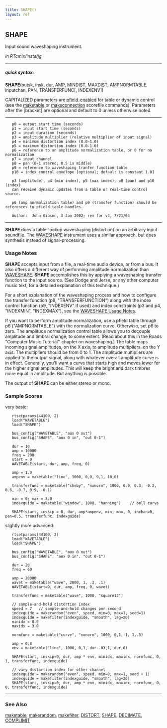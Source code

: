```yaml
---
title: SHAPE()
layout: ref
---
```


## SHAPE

Input sound waveshaping instrument.

*in RTcmix/insts/jg*  
  

-----

##### quick syntax:

**SHAPE**(outsk, insk, dur, AMP, MINDIST, MAXDIST, AMPNORMTABLE,
inputchan, PAN, TRANSFERFUNC\[, INDEXENV\])

CAPITALIZED parameters are [pfield-enabled](pfield-enabled.html) for
table or dynamic control (see the
[maketable](../scorefile/maketable-2.html) or
[makeconnection](../scorefile/makeconnection-2.html) scorefile
commands). Parameters after the \[bracket\] are optional and default to
0 unless otherwise noted.

-----

  

``` 
   p0 = output start time (seconds)
   p1 = input start time (seconds)
   p2 = input duration (seconds)
   p3 = amplitude multiplier (relative multiplier of input signal)
   p4 = minimum distortion index (0.0-1.0)
   p5 = maximum distortion index (0.0-1.0)
   p6 = reference to an amplitude normalization table, or 0 for no normalization
   p7 = input channel
   p8 = pan (0-1 stereo; 0.5 is middle)
   p9 = reference to waveshaping tranfer function table
   p10 = index control envelope [optional; default is constant 1.0]

   p3 (amplitude), p4 (min index), p5 (max index), p8 (pan) and p10 (index)
   can receive dynamic updates from a table or real-time control source.

   p6 (amp normalization table) and p9 (transfer function) should be references to pfield table-handles.

   Author:  John Gibson, 3 Jan 2002; rev for v4, 7/21/04
```

  

-----

  
**SHAPE** does a table-lookup waveshaping (distortion) on an arbitrary
input soundfile. The [WAVESHAPE](WAVESHAPE.html) instrument uses a
similar approach, but does synthesis instead of signal-processing.

### Usage Notes

**SHAPE** accepts input from a file, a real-time audio device, or from a
bus. It also offers a different way of performing amplitude
normalization than [WAVESHAPE](WAVESHAPE.html). **SHAPE** accomplishes
this by applying a waveshaping transfer function to the input source.
(See Dodge and Jerse, or any other computer music text, for a detailed
explanation of this technique.)

For a short explanation of the waveshaping process and how to configure
the transfer function (p8, "TRANSFERFUNCTION") along with the index
control function (p9, "INDEXENV" if used) and index constraints (p3 and
p4, "INDEXMIN", "INDEXMAX"), see the [WAVESHAPE Usage
Notes](WAVESHAPE.html#usage_notes).

If you want to perform amplitude normalization, use a pfield table
through p6 ("AMPNORMTABLE") with the normalization curve. Otherwise, set
p6 to zero. The amplitude normalization control table allows you to
decouple amplitude and timbral change, to some extent. (Read about this
in the Roads "Computer Music Tutorial'' chapter on waveshaping.) The
table maps incoming signal amplitudes, on the X axis, to amplitude
multipliers, on the Y axis. The multipliers should be from 0 to 1. The
amplitude multipliers are applied to the output signal, along with
whatever overall amplitude curve is in effect. Generally, you'll want a
curve that starts high and moves lower for the higher signal amplitudes.
This will keep the bright and dark timbres more equal in amplitude. But
anything is possible.

The output of **SHAPE** can be either stereo or mono.

### Sample Scores

very basic:

``` 
   rtsetparams(44100, 2)
   load("WAVETABLE")
   load("SHAPE")

   bus_config("WAVETABLE", "aux 0 out")
   bus_config("SHAPE", "aux 0 in", "out 0-1")

   dur = 10
   amp = 10000
   freq = 200
   start = 0
   WAVETABLE(start, dur, amp, freq, 0)

   amp = 1.0
   ampenv = maketable("line", 1000, 0,0, 9,1, 10,0)

   transferfunc = maketable("cheby", "nonorm", 1000, 0.9, 0.3, -0.2, 0.6, -0.7, 0.9, -0.1)

   min = 0; max = 3.0
   indexguide = maketable("window", 1000, "hanning")    // bell curve

   SHAPE(start, inskip = 0, dur, amp*ampenv, min, max, 0, inchan=0, pan=0.5, transferfunc, indexguide)
```

  
  
slightly more advanced:

``` 
   rtsetparams(44100, 2)
   load("WAVETABLE")
   load("SHAPE")

   bus_config("WAVETABLE", "aux 0 out")
   bus_config("SHAPE", "aux 0 in", "out 0-1")

   dur = 20
   freq = 60

   amp = 20000
   wavet = maketable("wave", 2000, 1, .3, .1)
   WAVETABLE(start=0, dur, amp, freq, 0, wavet)

   transferfunc = maketable("wave", 1000, "square13")

   // sample-and-hold distortion index
   speed = 7   // sample-and-hold changes per second
   indexguide = makerandom("even", speed, min=0, max=1, seed=1)
   indexguide = makefilter(indexguide, "smooth", lag=20)
   minidx = 0.0
   maxidx = 3.0

   normfunc = maketable("curve", "nonorm", 1000, 0,1,-1, 1,.3)

   amp = 0.8
   env = maketable("line", 1000, 0,1, dur-.03,1, dur,0)

   SHAPE(start, inskip=0, dur, amp * env, minidx, maxidx, normfunc, 0, 1, transferfunc, indexguide)

   // vary distortion index for other channel
   indexguide = makerandom("even", speed, min=0, max=1, seed + 1)
   indexguide = makefilter(indexguide, "smooth", lag=20)
   SHAPE(start, inskip=0, dur, amp * env, minidx, maxidx, normfunc, 0, 0, transferfunc, indexguide)
```

  

-----

### See Also

[maketable](../scorefile/maketable.html),
[makerandom](../scorefile/makerandom.html),
[makefilter](../scorefile/makefilter.html), [DISTORT](DISTORT.html),
[SHAPE](SHAPE.html), [DECIMATE](DECIMATE.html),
[COMPLIMIT](COMPLIMIT.html)
